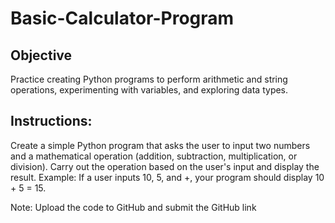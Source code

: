 # Basic-Calculator-Program

## Objective

Practice creating Python programs to perform arithmetic and string operations, experimenting with variables, and exploring data types.

## Instructions:

Create a simple Python program that asks the user to input two numbers and a mathematical operation (addition, subtraction, multiplication, or division).
Carry out the operation based on the user's input and display the result.
Example: If a user inputs 10, 5, and +, your program should display 10 + 5 = 15.


Note: Upload the code to GitHub and submit the GitHub link
